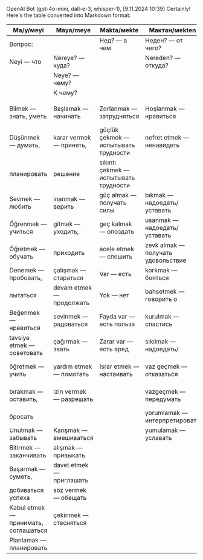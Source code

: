 OpenAI Bot (gpt-4o-mini, dall-e-3, whisper-1), [9.11.2024 10:39]
Certainly! Here's the table converted into Markdown format:


| Мa/y/мeyi        | Мaya/meye          | Маkta/мekte             | Мактaн/мektеn        | Маkla/мeклe           |
|------------------|--------------------|-------------------------|----------------------|------------------------|
| Вопрос:          |                   | Нед? — в чем            | Нeдeн? — от чего?    | Нeйле? — чем?          |
| Neyi — что       | Nereye? — куда?    |                         | Nereden? — откуда?   | С чем? Как?            |
|                  | Neye? — чему?      |                         |                      |                        |
|                  | К чему?            |                         |                      |                        |
|                  |                    |                         |                      |                        |
| Bilmek — знать, уметь | Başlamak — начинать | Zorlanmak — затрудняться | Hoşlanmak — нравиться | Hata etmek — совершать ошибку |
| Düşünmek — думать,     | karar vermek — принять, | güçlük çekmek — испытывать трудности | nefret etmek — ненавидеть | Yanlış yapmak — совершать ошибку |
| планировать  | решение | sıkıntı çekmek — испытывать трудности |    | Elde etmek — получать  |
| Sevmek — любить     | inanmak — верить | güç almak — получать силы | bıkmak — надоедать/уставать | Kaybetmek — потерять |
| Öğrenmek — учиться  | gitmek — уходить, | geç kalmak — опоздать | usanmak — надоедать/уставать | Kazanmak — выигрывать |
| Öğretmek — обучать  | приходить | acele etmek — спешить | zevk almak — получать удовольствие | Bitirmek — заканчивать |
| Denemek — пробовать, | çalışmak — стараться | Var — есть | korkmak — бояться | Anlamak — понимать |
| пытаться  | devam etmek — продолжать | Yok — нет | bahsetmek — говорить о | Öğrenmek — учить |
| Beğenmek — нравиться  | sevinmek — радоваться | Fayda var — есть польза | kurulmak — спастись | Garantilemek — гарантировать |
| tavsiye etmek — советовать | çağırmak — звать | Zarar var — есть вред | sıkılmak — надоедать/ | Güvence vermek — гарантировать |
| öğretmek — учить     | yardım etmek — помогать | Israr etmek — настаивать | vaz geçmek — отказаться | Mesleği — быть мастером |
| bırakmak — оставить, | izin vermek — разрешать |                          | vazgeçmek — передумать | Doğru yapmak — делать правильно |
| бросать |            |                                               | yorumlamak — интерпретировать |                    |
| Unutmak — забывать  | Karışmak — вмешиваться |                         | yumulamak — уславать |                        |
| Bitirmek — заканчивать | alışmak — привыкать  |                         |                      |                        |
| Başarmak — суметь,   | davet etmek — приглашать |                         |                      |                        |
| добиваться успеха   | söz vermek — обещать    |                         |                      |                        |
| Kabul etmek — принимать, соглашаться | çekinmek — стесняться |    |                      |                        |
| Planlamak — планировать |    |                                   |                      |                        |
